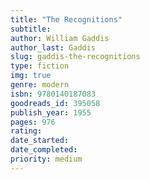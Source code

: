 ```yaml
---
title: "The Recognitions"
subtitle: 
author: William Gaddis
author_last: Gaddis
slug: gaddis-the-recognitions
type: fiction
img: true
genre: modern
isbn: 9780140187083
goodreads_id: 395058
publish_year: 1955
pages: 976
rating: 
date_started:
date_completed:
priority: medium
---
```

